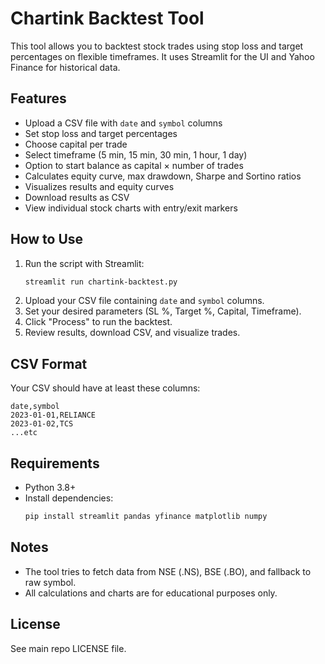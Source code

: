 # Chartink Backtest Tool

This tool allows you to backtest stock trades using stop loss and target percentages on flexible timeframes. It uses Streamlit for the UI and Yahoo Finance for historical data.

## Features
- Upload a CSV file with `date` and `symbol` columns
- Set stop loss and target percentages
- Choose capital per trade
- Select timeframe (5 min, 15 min, 30 min, 1 hour, 1 day)
- Option to start balance as capital × number of trades
- Calculates equity curve, max drawdown, Sharpe and Sortino ratios
- Visualizes results and equity curves
- Download results as CSV
- View individual stock charts with entry/exit markers

## How to Use
1. Run the script with Streamlit:
   ```sh
   streamlit run chartink-backtest.py
   ```
2. Upload your CSV file containing `date` and `symbol` columns.
3. Set your desired parameters (SL %, Target %, Capital, Timeframe).
4. Click "Process" to run the backtest.
5. Review results, download CSV, and visualize trades.

## CSV Format
Your CSV should have at least these columns:
```
date,symbol
2023-01-01,RELIANCE
2023-01-02,TCS
...etc
```

## Requirements
- Python 3.8+
- Install dependencies:
  ```sh
  pip install streamlit pandas yfinance matplotlib numpy
  ```

## Notes
- The tool tries to fetch data from NSE (.NS), BSE (.BO), and fallback to raw symbol.
- All calculations and charts are for educational purposes only.

## License
See main repo LICENSE file.

